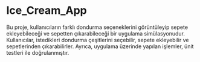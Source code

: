 # Ice_Cream_App

Bu proje, kullanıcıların farklı dondurma seçeneklerini görüntüleyip sepete ekleyebileceği ve sepetten çıkarabileceği bir uygulama simülasyonudur. Kullanıcılar, istedikleri dondurma çeşitlerini seçebilir, sepete ekleyebilir ve sepetlerinden çıkarabilirler. Ayrıca, uygulama üzerinde yapılan işlemler, ünit testleri ile doğrulanmıştır.
